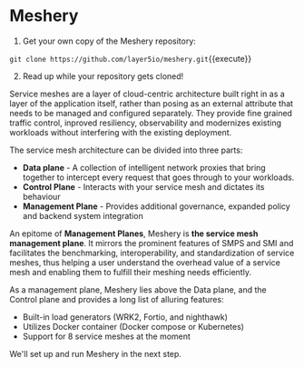 # Meshery

1. Get your own copy of the Meshery repository:

`git clone https://github.com/layer5io/meshery.git`{{execute}}

2. Read up while your repository gets cloned!

Service meshes are a layer of cloud-centric architecture built right in as a layer of the application itself, rather than posing as an external attribute that needs to be managed and configured separately. They provide fine grained traffic control, inproved resiliency, observability and modernizes existing workloads without interfering with the existing deployment.

The service mesh architecture can be divided into three parts:

* **Data plane** - A collection of intelligent network proxies that bring together to intercept every request that goes through to your workloads.
* **Control Plane** - Interacts with your service mesh and dictates its behaviour
* **Management Plane** - Provides additional governance, expanded policy  and backend system integration

An epitome of **Management Planes**, Meshery is **the service mesh management plane**. It mirrors the prominent features of SMPS and SMI and facilitates the benchmarking, interoperability, and standardization of service meshes, thus helping a user understand the overhead value of a service mesh and enabling them to fulfill their meshing needs efficiently.

As a management plane, Meshery lies above the Data plane, and the Control plane and provides a long list of alluring features:

- Built-in load generators (WRK2, Fortio, and nighthawk)
- Utilizes Docker container (Docker compose or Kubernetes)
- Support for 8 service meshes at the moment

We'll set up and run Meshery in the next step.
